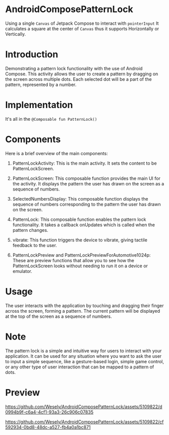 # AndroidComposePatternLock
Using a single `Canvas` of Jetpack Compose to interact with `pointerInput`
It calculates a square at the center of `Canvas` thus it supports Horizontally or Vertically.

# Introduction
Demonstrating a pattern lock functionality with the use of Android Compose. This activity allows the user to create a pattern by dragging on the screen across multiple dots. Each selected dot will be a part of the pattern, represented by a number.

# Implementation
It's all in the `@Composable fun PatternLock()` 

# Components
Here is a brief overview of the main components:

1. PatternLockActivity: This is the main activity. It sets the content to be PatternLockScreen.

1. PatternLockScreen: This composable function provides the main UI for the activity. It displays the pattern the user has drawn on the screen as a sequence of numbers.

1. SelectedNumbersDisplay: This composable function displays the sequence of numbers corresponding to the pattern the user has drawn on the screen.

1. PatternLock: This composable function enables the pattern lock functionality. It takes a callback onUpdates which is called when the pattern changes.

1. vibrate: This function triggers the device to vibrate, giving tactile feedback to the user.

1. PatternLockPreview and PatternLockPreviewForAutomotive1024p: These are preview functions that allow you to see how the PatternLockScreen looks without needing to run it on a device or emulator.

# Usage
The user interacts with the application by touching and dragging their finger across the screen, forming a pattern. The current pattern will be displayed at the top of the screen as a sequence of numbers.
 
# Note
The pattern lock is a simple and intuitive way for users to interact with your application. It can be used for any situation where you want to ask the user to input a simple sequence, like a gesture-based login, simple game control, or any other type of user interaction that can be mapped to a pattern of dots.

# Preview
https://github.com/Wesely/AndroidComposePatternLock/assets/5109822/d0994b9f-c6a4-4cf1-93a3-26c906c07835



https://github.com/Wesely/AndroidComposePatternLock/assets/5109822/cf592934-0bd8-48dc-a527-fb4a0a1bc871

